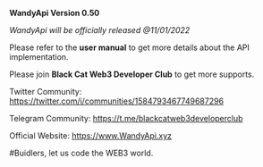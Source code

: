 
**WandyApi Version 0.50**

*WandyApi will be officially released @11/01/2022*

Please refer to the **user manual** to get more details about the API implementation.

Please join **Black Cat Web3 Developer Club** to get more supports.

Twitter Community: https://twitter.com/i/communities/1584793467749687296

Telegram Community: https://t.me/blackcatweb3developerclub

Official Website: https://www.WandyApi.xyz

#Buidlers, let us code the WEB3 world.

